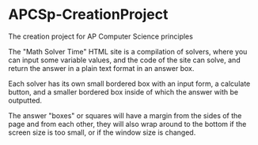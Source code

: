 # APCSp-CreationProject
The creation project for AP Computer Science principles

The "Math Solver Time" HTML site is a compilation of solvers, where you can input some variable values, and the code of the site can solve, and return the answer in a plain text format in an answer box.

Each solver has its own small bordered box with an input form, a calculate button, and a smaller bordered box inside of which the answer with be outputted.

The answer "boxes" or squares will have a margin from the sides of the page and from each other, they will also wrap around to the bottom if the screen size is too small, or if the window size is changed.